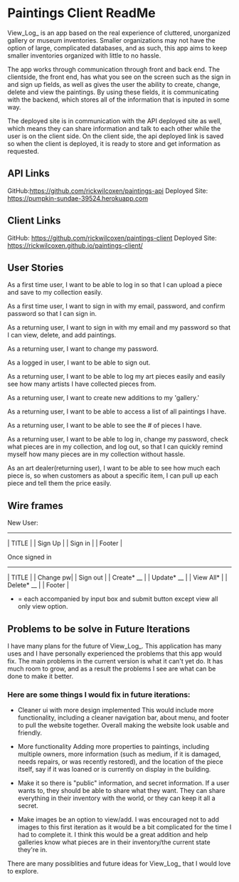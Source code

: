 # Paintings Client ReadMe
View_Log_ is an app based on the real experience of cluttered, unorganized gallery or museum inventories. Smaller organizations may not have the option of large, complicated databases, and as such, this app aims to keep smaller inventories organized with little to no hassle.

The app works through communication through front and back end. The clientside, the front end, has what you see on the screen such as the sign in and sign up fields, as well as gives the user the ability to create, change, delete and view the paintings. By using these fields, it is communicating with the backend, which stores all of the information that is inputed in some way.

The deployed site is in communication with the API deployed site as well, which means they can share information and talk to each other while the user is on the client side. On the client side, the api deployed link is saved so when the client is deployed, it is ready to store and get information as requested.


## API Links
GitHub:https://github.com/rickwilcoxen/paintings-api
Deployed Site: https://pumpkin-sundae-39524.herokuapp.com

## Client Links
GitHub: https://github.com/rickwilcoxen/paintings-client
Deployed Site: https://rickwilcoxen.github.io/paintings-client/


## User Stories
As a first time user, I want to be able to log in so that I can upload a piece and save to my collection easily.

As a first time user, I want to sign in with my email, password, and confirm password so that I can sign in.

As a returning user, I want to sign in with my email and my password so that I can view, delete, and add paintings.

As a returning user, I want to change my password.

As a logged in user, I want to be able to sign out.

As a returning user, I want to be able to log my art pieces easily and easily see how many artists I have collected pieces from.

As a returning user, I want to create new additions to my 'gallery.'

As a returning user, I want to be able to access a list of all paintings I have.

As a returning user, I want to be able to see the # of pieces I have.

As a returning user, I want to be able to log in, change my password, check what pieces are in my collection, and log out, so that I can quickly remind myself how many pieces are in my collection without hassle.

As an art dealer(returning user), I want to be able to see how much each piece is, so when customers as about a specific item, I can pull up each piece and tell them the price easily.

## Wire frames
New User:
_________
| TITLE |
| Sign Up |
| Sign in   |
| Footer |

Once signed in
__________
| TITLE |
| Change pw|
| Sign out   |
| Create* __   |
| Update* __   |
| View All* |
| Delete* __  |
| Footer   |

* = each accompanied by input box and submit button except view all only view option.


## Problems to be solve in Future Iterations
I have many plans for the future of View_Log_. This application has many uses and I have personally experienced the problems that this app would fix. The main problems in the current version is what it can't yet do. It has much room to grow, and as a result the problems I see are what can be done to make it better.

### Here are some things I would fix in future iterations:
- Cleaner ui with more design implemented
    This would include more functionality, including a cleaner navigation bar, about menu, and footer to pull the website together. Overall making the website look usable and friendly.

- More functionality
    Adding more properties to paintings, including multiple owners, more information (such as medium, if it is damaged, needs repairs, or was recently restored), and the location of the piece itself, say if it was loaned or is currently on display in the building.

- Make it so there is "public" information, and secret information.
    If a user wants to, they should be able to share what they want. They can share everything in their inventory with the world, or they can keep it all a secret.

- Make images be an option to view/add.
    I was encouraged not to add images to this first iteration as it would be a bit complicated for the time I had to complete it. I think this would be a great addition and help galleries know what pieces are in their inventory/the current state they're in.

There are many possiblities and future ideas for View_Log_ that I would love to explore.
